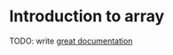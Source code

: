 # Introduction to array

TODO: write [great documentation](http://jacobian.org/writing/what-to-write/)
